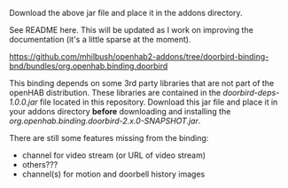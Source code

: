 Download the above jar file and place it in the addons directory.

See README here. This will be updated as I work on improving the documentation (it's a little sparse at the moment).

https://github.com/mhilbush/openhab2-addons/tree/doorbird-binding-bnd/bundles/org.openhab.binding.doorbird

This binding depends on some 3rd party libraries that are not part of the openHAB distribution.
These libraries are contained in the *doorbird-deps-1.0.0.jar* file located in this repository.
Download this jar file and place it in your addons directory **before** downloading and installing the *org.openhab.binding.doorbird-2.x.0-SNAPSHOT.jar*.

There are still some features missing from the binding:

- channel for video stream (or URL of video stream)
- others???
- channel(s) for motion and doorbell history images
